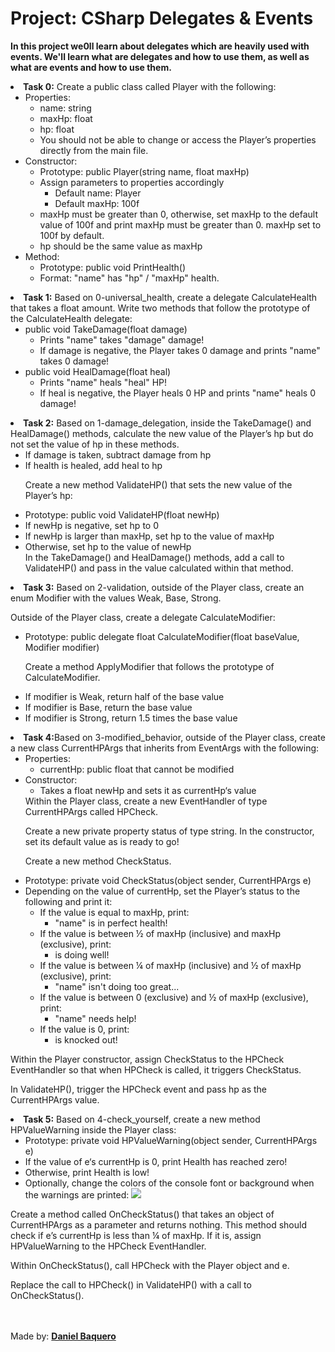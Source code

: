 <html>
<h1>Project: CSharp Delegates & Events</h1>
<p><strong>In this project we0ll learn about delegates which are heavily used with events. We'll learn what are delegates and how to use them, as well as what are events and how to use them.</strong></p>
<body>
<li><strong>Task 0:</strong> Create a public class called Player with the following:
<ul>
<li>Properties:
<ul>
<li>name: string</li>
<li>maxHp: float</li>
<li>hp: float</li>
<li>You should not be able to change or access the Player’s properties directly from the main file.</li>
</ul>
</li>
<li>Constructor:
<ul>
<li>Prototype: public Player(string name, float maxHp)</li>
<li>Assign parameters to properties accordingly
<ul>
<li>Default name: Player</li>
<li>Default maxHp: 100f</li>
</ul>
</li>
<li>maxHp must be greater than 0, otherwise, set maxHp to the default value of 100f and print maxHp must be greater than 0. maxHp set to 100f by default.</li>
<li>hp should be the same value as maxHp</li>
</ul>
</li>
<li>Method:
<ul>
<li>Prototype: public void PrintHealth()</li>
<li>Format: "name" has "hp" / "maxHp" health.</li>
</ul>
</li>
</ul>
</li>
<li><strong>Task 1:</strong> Based on 0-universal_health, create a delegate CalculateHealth that takes a float amount. Write two methods that follow the prototype of the CalculateHealth delegate:
<ul>
<li>public void TakeDamage(float damage)
<ul>
<li>Prints "name" takes "damage" damage!</li>
<li>If damage is negative, the Player takes 0 damage and prints "name" takes 0 damage!</li>
</ul>
</li>
<li>public void HealDamage(float heal)
<ul>
<li>Prints "name" heals "heal" HP!</li>
<li>If heal is negative, the Player heals 0 HP and prints "name" heals 0 damage!</li>
</ul>
</li>
</ul>
</li>
<li><strong>Task 2:</strong> Based on 1-damage_delegation, inside the TakeDamage() and HealDamage() methods, calculate the new value of the Player’s hp but do not set the value of hp in these methods.
<ul>
<li>If damage is taken, subtract damage from hp</li>
<li>If health is healed, add heal to hp</li>
<p>Create a new method ValidateHP() that sets the new value of the Player’s hp:</p>
<li>Prototype: public void ValidateHP(float newHp)</li>
<li>If newHp is negative, set hp to 0</li>
<li>If newHp is larger than maxHp, set hp to the value of maxHp</li>
<li>Otherwise, set hp to the value of newHp</li>
In the TakeDamage() and HealDamage() methods, add a call to ValidateHP() and pass in the value calculated within that method.
</ul>
</li>
<li><strong>Task 3:</strong> Based on 2-validation, outside of the Player class, create an enum Modifier with the values Weak, Base, Strong.

Outside of the Player class, create a delegate CalculateModifier:
<ul>
<li>Prototype: public delegate float CalculateModifier(float baseValue, Modifier modifier)</li>
<p>Create a method ApplyModifier that follows the prototype of CalculateModifier.</p>
<li>If modifier is Weak, return half of the base value</li>
<li>If modifier is Base, return the base value</li>
<li>If modifier is Strong, return 1.5 times the base value</li>
</ul>
</li>
<li><strong>Task 4:</strong>Based on 3-modified_behavior, outside of the Player class, create a new class CurrentHPArgs that inherits from EventArgs with the following:
<ul>
<li>Properties:
<ul>
<li>currentHp: public float that cannot be modified</li>
</ul>
</li>
<li>Constructor:
<ul>
<li>Takes a float newHp and sets it as currentHp‘s value</li>
</ul>
</li>
Within the Player class, create a new EventHandler of type CurrentHPArgs called HPCheck.

Create a new private property status of type string. In the constructor, set its default value as <name> is ready to go!

Create a new method CheckStatus.
<li>Prototype: private void CheckStatus(object sender, CurrentHPArgs e)</li>
<li>Depending on the value of currentHp, set the Player’s status to the following and print it:
<ul>
<li>If the value is equal to maxHp, print:
<ul>
<li>"name" is in perfect health!</li>
</ul>
</li>
<li>If the value is between ½ of maxHp (inclusive) and maxHp (exclusive), print:
<ul>
<li><name> is doing well!</li>
</ul>
</li>
<li>If the value is between ¼ of maxHp (inclusive) and ½ of maxHp (exclusive), print:
<ul>
<li>"name" isn't doing too great...</li>
</ul>
</li>
<li>If the value is between 0 (exclusive) and ½ of maxHp (exclusive), print:
<ul>
<li>"name" needs help!</li>
</ul>
</li>
<li>If the value is 0, print:
<ul>
<li><name> is knocked out!</li>
</ul>
</li>
</ul>
</li>
</ul>
</li>
Within the Player constructor, assign CheckStatus to the HPCheck EventHandler so that when HPCheck is called, it triggers CheckStatus.

In ValidateHP(), trigger the HPCheck event and pass hp as the CurrentHPArgs value.
<li><strong>Task 5:</strong> Based on 4-check_yourself, create a new method HPValueWarning inside the Player class:
<ul>
<li>Prototype: private void HPValueWarning(object sender, CurrentHPArgs e)</li>
<li>If the value of e‘s currentHp is 0, print Health has reached zero!</li>
<li>Otherwise, print Health is low!</li>
<li>Optionally, change the colors of the console font or background when the warnings are printed:
<img src="https://holbertonintranet.s3.amazonaws.com/uploads/medias/2018/11/ceba84db5ed23fbd2aa5.png?X-Amz-Algorithm=AWS4-HMAC-SHA256&X-Amz-Credential=AKIARDDGGGOUWMNL5ANN%2F20200729%2Fus-east-1%2Fs3%2Faws4_request&X-Amz-Date=20200729T172044Z&X-Amz-Expires=86400&X-Amz-SignedHeaders=host&X-Amz-Signature=8281471360d6840f22a433ca40b97d446e8cfa4f9cfd03424bcf042483064043">
</li>
</ul>
Create a method called OnCheckStatus() that takes an object of CurrentHPArgs as a parameter and returns nothing. This method should check if e’s currentHp is less than ¼ of maxHp. If it is, assign HPValueWarning to the HPCheck EventHandler.

Within OnCheckStatus(), call HPCheck with the Player object and e.

Replace the call to HPCheck() in ValidateHP() with a call to OnCheckStatus().
</li>
</body>
<br>
<br>
<footer>Made by: <strong><a href=“https://github.com/DanielBaquero28”>Daniel Baquero</a></strong></footer>
</html>